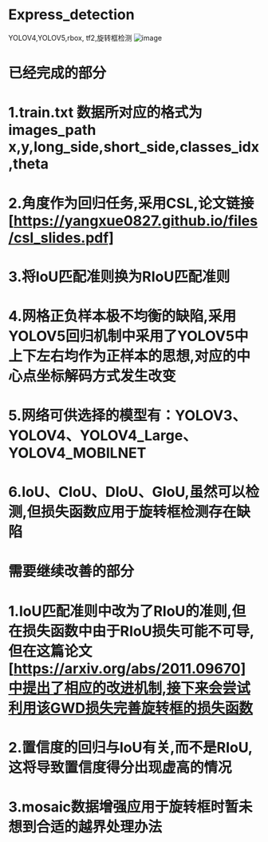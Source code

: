 # Express_detection
YOLOV4,YOLOV5,rbox, tf2,旋转框检测
![image](./detection_imags/building_detection.png)
# 已经完成的部分
# 1.train.txt 数据所对应的格式为 images_path x,y,long_side,short_side,classes_idx,theta
# 2.角度作为回归任务,采用CSL,论文链接[https://yangxue0827.github.io/files/csl_slides.pdf]
# 3.将IoU匹配准则换为RIoU匹配准则
# 4.网格正负样本极不均衡的缺陷,采用YOLOV5回归机制中采用了YOLOV5中上下左右均作为正样本的思想,对应的中心点坐标解码方式发生改变
# 5.网络可供选择的模型有：YOLOV3、YOLOV4、YOLOV4_Large、YOLOV4_MOBILNET
# 6.IoU、CIoU、DIoU、GIoU,虽然可以检测,但损失函数应用于旋转框检测存在缺陷
# 需要继续改善的部分
# 1.IoU匹配准则中改为了RIoU的准则,但在损失函数中由于RIoU损失可能不可导,但在这篇论文[https://arxiv.org/abs/2011.09670]中提出了相应的改进机制,接下来会尝试利用该GWD损失完善旋转框的损失函数
# 2.置信度的回归与IoU有关,而不是RIoU,这将导致置信度得分出现虚高的情况
# 3.mosaic数据增强应用于旋转框时暂未想到合适的越界处理办法